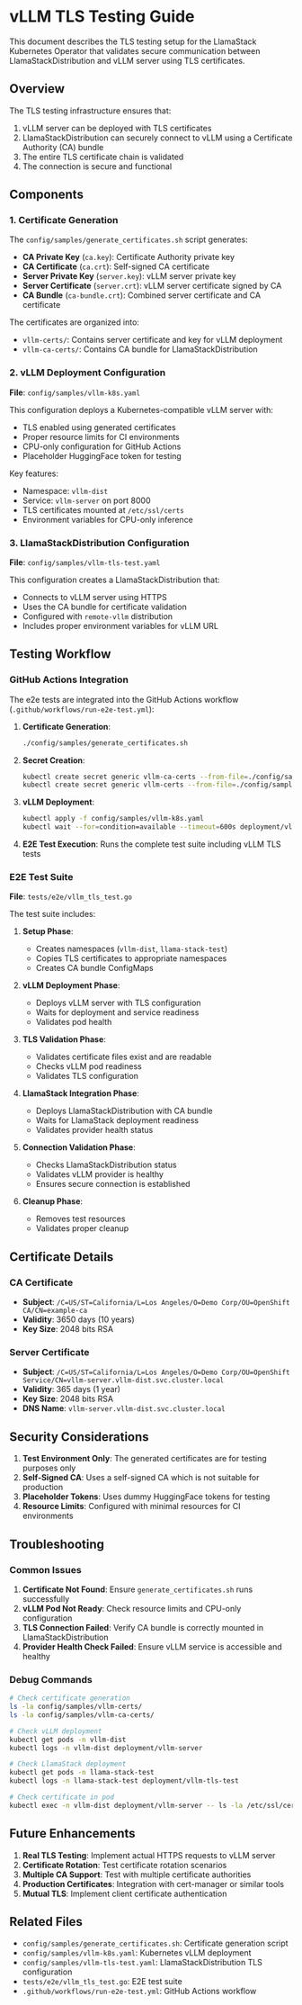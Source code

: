 # vLLM TLS Testing Guide

This document describes the TLS testing setup for the LlamaStack Kubernetes Operator that validates secure communication between LlamaStackDistribution and vLLM server using TLS certificates.

## Overview

The TLS testing infrastructure ensures that:
1. vLLM server can be deployed with TLS certificates
2. LlamaStackDistribution can securely connect to vLLM using a Certificate Authority (CA) bundle
3. The entire TLS certificate chain is validated
4. The connection is secure and functional

## Components

### 1. Certificate Generation

The `config/samples/generate_certificates.sh` script generates:
- **CA Private Key** (`ca.key`): Certificate Authority private key
- **CA Certificate** (`ca.crt`): Self-signed CA certificate
- **Server Private Key** (`server.key`): vLLM server private key
- **Server Certificate** (`server.crt`): vLLM server certificate signed by CA
- **CA Bundle** (`ca-bundle.crt`): Combined server certificate and CA certificate

The certificates are organized into:
- `vllm-certs/`: Contains server certificate and key for vLLM deployment
- `vllm-ca-certs/`: Contains CA bundle for LlamaStackDistribution

### 2. vLLM Deployment Configuration

**File**: `config/samples/vllm-k8s.yaml`

This configuration deploys a Kubernetes-compatible vLLM server with:
- TLS enabled using generated certificates
- Proper resource limits for CI environments
- CPU-only configuration for GitHub Actions
- Placeholder HuggingFace token for testing

Key features:
- Namespace: `vllm-dist`
- Service: `vllm-server` on port 8000
- TLS certificates mounted at `/etc/ssl/certs`
- Environment variables for CPU-only inference

### 3. LlamaStackDistribution Configuration

**File**: `config/samples/vllm-tls-test.yaml`

This configuration creates a LlamaStackDistribution that:
- Connects to vLLM server using HTTPS
- Uses the CA bundle for certificate validation
- Configured with `remote-vllm` distribution
- Includes proper environment variables for vLLM URL

## Testing Workflow

### GitHub Actions Integration

The e2e tests are integrated into the GitHub Actions workflow (`.github/workflows/run-e2e-test.yml`):

1. **Certificate Generation**:
   ```bash
   ./config/samples/generate_certificates.sh
   ```

2. **Secret Creation**:
   ```bash
   kubectl create secret generic vllm-ca-certs --from-file=./config/samples/vllm-ca-certs/
   kubectl create secret generic vllm-certs --from-file=./config/samples/vllm-certs/
   ```

3. **vLLM Deployment**:
   ```bash
   kubectl apply -f config/samples/vllm-k8s.yaml
   kubectl wait --for=condition=available --timeout=600s deployment/vllm-server -n vllm-dist
   ```

4. **E2E Test Execution**: Runs the complete test suite including vLLM TLS tests

### E2E Test Suite

**File**: `tests/e2e/vllm_tls_test.go`

The test suite includes:

1. **Setup Phase**:
   - Creates namespaces (`vllm-dist`, `llama-stack-test`)
   - Copies TLS certificates to appropriate namespaces
   - Creates CA bundle ConfigMaps

2. **vLLM Deployment Phase**:
   - Deploys vLLM server with TLS configuration
   - Waits for deployment and service readiness
   - Validates pod health

3. **TLS Validation Phase**:
   - Validates certificate files exist and are readable
   - Checks vLLM pod readiness
   - Validates TLS configuration

4. **LlamaStack Integration Phase**:
   - Deploys LlamaStackDistribution with CA bundle
   - Waits for LlamaStack deployment readiness
   - Validates provider health status

5. **Connection Validation Phase**:
   - Checks LlamaStackDistribution status
   - Validates vLLM provider is healthy
   - Ensures secure connection is established

6. **Cleanup Phase**:
   - Removes test resources
   - Validates proper cleanup

## Certificate Details

### CA Certificate
- **Subject**: `/C=US/ST=California/L=Los Angeles/O=Demo Corp/OU=OpenShift CA/CN=example-ca`
- **Validity**: 3650 days (10 years)
- **Key Size**: 2048 bits RSA

### Server Certificate
- **Subject**: `/C=US/ST=California/L=Los Angeles/O=Demo Corp/OU=OpenShift Service/CN=vllm-server.vllm-dist.svc.cluster.local`
- **Validity**: 365 days (1 year)
- **Key Size**: 2048 bits RSA
- **DNS Name**: `vllm-server.vllm-dist.svc.cluster.local`

## Security Considerations

1. **Test Environment Only**: The generated certificates are for testing purposes only
2. **Self-Signed CA**: Uses a self-signed CA which is not suitable for production
3. **Placeholder Tokens**: Uses dummy HuggingFace tokens for testing
4. **Resource Limits**: Configured with minimal resources for CI environments

## Troubleshooting

### Common Issues

1. **Certificate Not Found**: Ensure `generate_certificates.sh` runs successfully
2. **vLLM Pod Not Ready**: Check resource limits and CPU-only configuration
3. **TLS Connection Failed**: Verify CA bundle is correctly mounted in LlamaStackDistribution
4. **Provider Health Check Failed**: Ensure vLLM service is accessible and healthy

### Debug Commands

```bash
# Check certificate generation
ls -la config/samples/vllm-certs/
ls -la config/samples/vllm-ca-certs/

# Check vLLM deployment
kubectl get pods -n vllm-dist
kubectl logs -n vllm-dist deployment/vllm-server

# Check LlamaStack deployment
kubectl get pods -n llama-stack-test
kubectl logs -n llama-stack-test deployment/vllm-tls-test

# Check certificate in pod
kubectl exec -n vllm-dist deployment/vllm-server -- ls -la /etc/ssl/certs/
```

## Future Enhancements

1. **Real TLS Testing**: Implement actual HTTPS requests to vLLM server
2. **Certificate Rotation**: Test certificate rotation scenarios
3. **Multiple CA Support**: Test with multiple certificate authorities
4. **Production Certificates**: Integration with cert-manager or similar tools
5. **Mutual TLS**: Implement client certificate authentication

## Related Files

- `config/samples/generate_certificates.sh`: Certificate generation script
- `config/samples/vllm-k8s.yaml`: Kubernetes vLLM deployment
- `config/samples/vllm-tls-test.yaml`: LlamaStackDistribution TLS configuration
- `tests/e2e/vllm_tls_test.go`: E2E test suite
- `.github/workflows/run-e2e-test.yml`: GitHub Actions workflow
